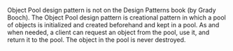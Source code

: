Object Pool design pattern is not on the Design Patterns book (by Grady Booch).
The Object Pool design pattern is creational pattern in which a pool of objects is initialized and created beforehand and kept in a pool. As and when needed, a client can request an object from the pool, use it, and return it to the pool. The object in the pool is never destroyed.

